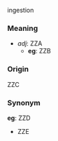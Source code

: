 ingestion
### Meaning
+ _adj_: ZZA
    + __eg__: ZZB

### Origin

ZZC

### Synonym

__eg__: ZZD

+ ZZE


